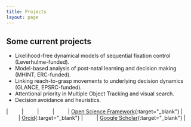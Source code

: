 ```yaml
---
title: Projects
layout: page
---
```


## Some current projects

- Likelihood-free dynamical models of sequential fixation control (Leverhulme-funded).
- Model-based analysis of post-natal learning and decision making (MHINT, ERC-funded).
- Linking reach-to-grasp movements to underlying decision dynamics (GLANCE, EPSRC-funded).
- Attentional priority in Multiple Object Tracking and visual search.
- Decision avoidance and heuristics.


| <span style="color:white"> filler </span> | <span style="color:white"> filler </span> | <span style="color:white"> filler </span> | <span style="color:white"> filler </span> | [Open Science Framework](https://osf.io/5awcm/){:target="_blank"} | <span style="color:white"> filler </span> | [Orcid](https://orcid.org/0000-0003-4656-0751){:target="_blank"} | <span style="color:white"> filler </span> | [Google Scholar](http://scholar.google.com/citations?user=https://scholar.google.co.uk/citations?user=kyGMxeQAAAAJ&hl=en){:target="_blank"} | 
